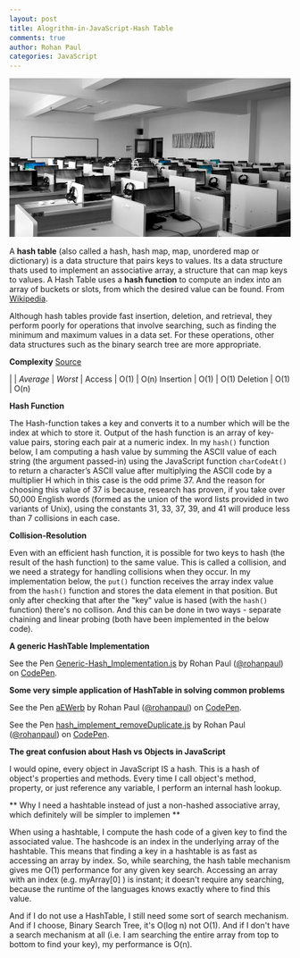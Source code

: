 ```yaml
---
layout: post
title: Alogrithm-in-JavaScript-Hash Table
comments: true
author: Rohan Paul
categories: JavaScript
---
```

<img src="/images/fulls/Hash-Table-in-JS.jpeg" class="fit image">

A **hash table** (also called a hash, hash map, map, unordered map or dictionary) is a data structure that pairs keys to values. Its a data structure thats used to implement an associative array, a structure that can map keys to values. A Hash Table uses a **hash function** to compute an index into an array of buckets or slots, from which the desired value can be found. From [Wikipedia](https://en.wikipedia.org/wiki/Hash_table).

Although hash tables provide fast insertion, deletion, and retrieval, they perform poorly for operations that involve searching, such as finding the minimum and maximum
values in a data set. For these operations, other data structures such as the binary search tree are more appropriate.

**Complexity** [Source](http://bigocheatsheet.com/)

| | _Average_ | _Worst_ | 
Access | O(1) | O(n)
Insertion | O(1) | O(1)
Deletion | O(1) | O(n)


**Hash Function**

The Hash-function takes a key and converts it to a number which will be the index at which to store it. Output of the hash function is an array of key-value pairs, storing each pair at a numeric index. In my ``hash()`` function below, I am computing a hash value by summing the ASCII value of each string (the argument passed-in) using the JavaScript function ``charCodeAt()`` to return a character’s ASCII value after multiplying the ASCII code by a multiplier H which in this case is the odd prime 37. And the reason for choosing this value of 37 is because, research has proven, if you take over 50,000 English words (formed as the union of the word lists provided in two variants of Unix), using the constants 31, 33, 37, 39, and 41 will produce less than 7 collisions in each case. 



**Collision-Resolution**

Even with an efficient hash function, it is possible for two keys to hash (the result of the hash function) to the same value. This is called a collision, and we need a strategy for handling collisions when they occur. In my implementation below, the ``put()`` function receives the array index value from the ``hash()`` function and
stores the data element in that position. But only after checking that after the "key" value is hased (with the ``hash()`` function) there's no collison. And this can be done in two ways - separate chaining and linear probing (both have been implemented in the below code).

**A generic HashTable Implementation**

<p data-height="2208" data-theme-id="0" data-slug-hash="PEjwEW" data-default-tab="js" data-user="rohanpaul" data-embed-version="2" data-pen-title="Generic-Hash_Implementation.js" class="codepen">See the Pen <a href="https://codepen.io/rohanpaul/pen/PEjwEW/">Generic-Hash_Implementation.js</a> by Rohan Paul (<a href="https://codepen.io/rohanpaul">@rohanpaul</a>) on <a href="https://codepen.io">CodePen</a>.</p>
<script async src="https://production-assets.codepen.io/assets/embed/ei.js"></script>


**Some very simple application of HashTable in solving common problems**
<p data-height="982" data-theme-id="0" data-slug-hash="aEWerb" data-default-tab="js" data-user="rohanpaul" data-embed-version="2" data-pen-title="aEWerb" class="codepen">See the Pen <a href="https://codepen.io/rohanpaul/pen/aEWerb/">aEWerb</a> by Rohan Paul (<a href="https://codepen.io/rohanpaul">@rohanpaul</a>) on <a href="https://codepen.io">CodePen</a>.</p>
<script async src="https://production-assets.codepen.io/assets/embed/ei.js"></script>

<p data-height="426" data-theme-id="0" data-slug-hash="ZvyGQd" data-default-tab="js" data-user="rohanpaul" data-embed-version="2" data-pen-title="hash_implement_removeDuplicate.js" class="codepen">See the Pen <a href="https://codepen.io/rohanpaul/pen/ZvyGQd/">hash_implement_removeDuplicate.js</a> by Rohan Paul (<a href="https://codepen.io/rohanpaul">@rohanpaul</a>) on <a href="https://codepen.io">CodePen</a>.</p>
<script async src="https://production-assets.codepen.io/assets/embed/ei.js"></script>

**The great confusion about Hash vs Objects in JavaScript**

I would opine, every object in JavaScript IS a hash. This is a hash of object's properties and methods. Every time I call object's method, property, or just reference any variable, I perform an internal hash lookup.

** Why I need a hashtable instead of just a non-hashed associative array, which definitely will be simpler to implemen **

When using a hashtable, I compute the hash code of a given key to find the associated value. The hashcode is an index in the underlying array of the hashtable. This means that finding a key in a hashtable is as fast as accessing an array by index. So, while searching, the hash table mechanism gives me O(1) performance for any given key search. Accessing an array with an index (e.g. myArray[0] ) is instant; it doesn't require any searching, because the runtime of the languages knows exactly where to find this value.

 
And if I do not use a HashTable, I still need some sort of search mechanism. And if I choose, Binary Search Tree, it's  O(log n) not O(1). And if I don't have a search mechanism at all (i.e. I am searching the entire array from top to bottom to find your key), my performance is O(n).
